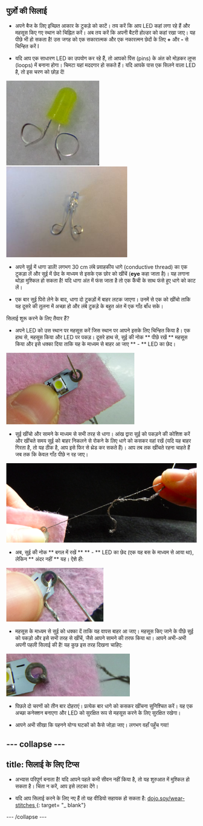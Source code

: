 ## पुर्ज़ो की सिलाई

+ अपने बैज के लिए इच्छित आकार के टुकड़े को काटें। तय करें कि आप LED कहां लगा रहे हैं और महसूस किए गए स्थान को चिह्नित करें। अब तय करें कि अपनी बैटरी होल्डर को कहां रखा जाए। यह पीछे भी हो सकता है! उस जगह को एक सकारात्मक और एक नकारत्मन छेदों के लिए **+** और **-** से चिन्हित करें I

+ यदि आप एक साधारण LED का उपयोग कर रहे हैं, तो आपको पिंस (pins) के अंत को मोड़कर लूप्स (loops) में बनाना होगा। चिमटा यहां मददगार हो सकते हैं। यदि आपके पास एक सिलने वाला LED है, तो इस चरण को छोड़ दें!

![](images/led_loops1.png) ![](images/LED_loops2.JPG)

+ अपने सुई में धागा डालें! लगभग 30 cm लंबे प्रवाहकीय धागे (conductive thread) का एक टुकड़ा लें और सुई में छेद के माध्यम से इसके एक छोर को खींचें (**eye** कहा जाता है)। यह लगाना थोड़ा मुश्किल हो सकता है! यदि धागा अंत में फंस जाता है तो एक कैंची के साथ फंसे हुए धागे को काट लें।

+ एक बार सुई पिरो लेने के बाद, धागा दो टुकड़ों में बाहर लटक जाएगा। उनमें से एक को खींचो ताकि यह दूसरे की तुलना में अच्छा हो और लंबे टुकड़े के बहुत अंत में एक गाँठ बाँध सके।

सिलाई शुरू करने के लिए तैयार हैं?

+ अपने LED को उस स्थान पर महसूस करें जिस स्थान पर आपने इसके लिए चिन्हित किया है। एक हाथ से, महसूस किया और LED पर पकड़। दूसरे हाथ से, सुई की नोक ** पीछे रखें ** महसूस किया और इसे धक्का दिया ताकि यह के माध्यम से बाहर आ जाए ** - ** LED का छेद।

![](images/needle_through_LED.png)

+ सुई खींचो और सामने के माध्यम से सभी तरह से धागा। आंख द्वारा सुई को पकड़ने की कोशिश करें और खींचते समय सुई को बाहर निकलने से रोकने के लिए धागे को कसकर वहां रखें (यदि यह बाहर गिरता है, तो यह ठीक है, आप इसे फिर से थ्रेड कर सकते हैं)। आप तब तक खींचते रहना चाहते हैं जब तक कि केवल गाँठ पीछे न रह जाए।

![](images/pull_thread_through.png)

+ अब, सुई की नोक ** बगल में रखें ** ** - ** LED का छेद (एक यह बस के माध्यम से आया था), लेकिन ** अंदर नहीं ** यह। ऐशे ही:

![](images/needle_next_to_LED.png)

+ महसूस के माध्यम से सुई को धक्का दें ताकि यह वापस बाहर आ जाए। महसूस किए जाने के पीछे सुई को पकड़ो और इसे सभी तरह से खींचें, जैसे आपने सामने की तरफ किया था। आपने अभी-अभी अपनी पहली सिलाई की है! यह कुछ इस तरह दिखना चाहिए:

![](images/first_stitch.png)

+ पिछले दो चरणों को तीन बार दोहराएं। प्रत्येक बार धागे को कसकर खींचना सुनिश्चित करें। यह एक अच्छा कनेक्शन बनाएगा और LED को सुरक्षित रूप से महसूस करने के लिए सुरक्षित रखेगा।

+ आपने अभी सीखा कि पहनने योग्य घटकों को कैसे जोड़ा जाए। लगभग वहाँ पहुँच गया!

--- collapse ---
---
title: सिलाई के लिए टिप्स
---

+ अभ्यास परिपूर्ण बनाता है! यदि आपने पहले कभी सीवन नहीं किया है, तो यह शुरुआत में मुश्किल हो सकता है। चिंता न करें, आप इसे लटका देंगे।

+ यदि आप सिलाई करने के लिए नए हैं तो यह वीडियो सहायक हो सकता है: [ dojo.soy/wear-stitches ](http://dojo.soy/wear-stitches) {: target= "_ blank"}

--- /collapse ---
